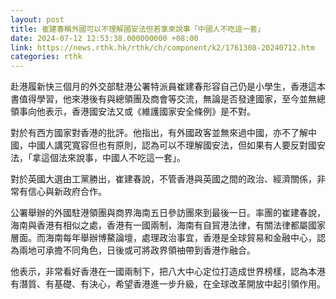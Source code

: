 ```yaml
---
layout: post
title: 崔建春稱外國可以不理解國安法但若拿來說事「中國人不吃這一套」
date: 2024-07-12 12:53:38.000000000 +08:00
link: https://news.rthk.hk/rthk/ch/component/k2/1761308-20240712.htm
categories: rthk
---
```


赴港履新快三個月的外交部駐港公署特派員崔建春形容自己仍是小學生，香港這本書值得學習，他來港後有與總領團及商會等交流，無論是否發達國家，至今並無總領事向他表示，香港國安法又或《維護國家安全條例》是不對。

對於有西方國家對香港的批評。他指出，有外國政客並無來過中國，亦不了解中國，中國人講究寬容但也有原則，認為可以不理解國安法，但如果有人要反對國安法，「拿這個法來說事，中國人不吃這一套」。

對於英國大選由工黨勝出，崔建春說，不管香港與英國之間的政治、經濟關係，非常有信心與新政府合作。

公署舉辦的外國駐港領團與商界海南五日參訪團來到最後一日。率團的崔建春說，海南與香港有相似之處，香港有一國兩制，海南有自貿港法律，有關法律都屬國家層面。而海南每年舉辦博鰲論壇，處理政治事宜，香港是全球貿易和金融中心，認為兩地可承擔不同角色，日後或可將政界領䄂帶到香港作融合。

他表示，非常看好香港在一國兩制下，把八大中心定位打造成世界榜樣，認為本港有潛質、有基礎、有決心，希望香港進一步升級，在全球改革開放中起引領作用。
